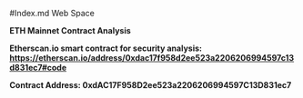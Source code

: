 #Index.md Web Space

<b>ETH Mainnet Contract Analysis<b>

Etherscan.io smart contract for security analysis:
https://etherscan.io/address/0xdac17f958d2ee523a2206206994597c13d831ec7#code

Contract Address:
0xdAC17F958D2ee523a2206206994597C13D831ec7
